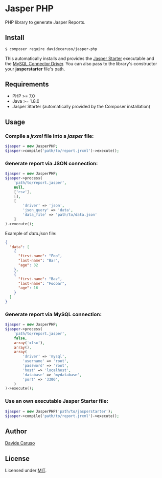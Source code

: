 # Jasper PHP

PHP library to generate Jasper Reports.

## Install

```bash
$ composer require davidecaruso/jasper-php
```
This automatically installs and provides the [Jasper Starter](http://jasperstarter.cenote.de/) executable and the [MySQL Connector Driver](https://dev.mysql.com/doc/connector-j/5.1/en/connector-j-installing.html). You can also pass to the library's constructor your **jasperstarter** file's path.

## Requirements
- PHP >= 7.0
- Java >= 1.8.0
- Jasper Starter (automatically provided by the Composer installation)

## Usage

### Compile a *jrxml* file into a *jasper* file:
```php
$jasper = new JasperPHP;
$jasper->compile('path/to/report.jrxml')->execute();
```

### Generate report via JSON connection:
```php
$jasper = new JasperPHP;
$jasper->process(
    'path/to/report.jasper',
    null,
    ['csv'],
    [],
    [
        'driver' => 'json',
        'json_query' => 'data',
        'data_file' => 'path/to/data.json'
    ]
)->execute();
```
Example of *data.json* file:
```json
{
  "data": [
    {
      "first-name": "Foo",
      "last-name": "Bar",
      "age": 32
    },
    {
      "first-name": "Baz",
      "last-name": "Foobar",
      "age": 16
    }
  ]
}
```

### Generate report via MySQL connection:
```php
$jasper = new JasperPHP;
$jasper->process(
    'path/to/report.jasper',
    false,
    array('xlsx'),
    array(),
    array(
        'driver' => 'mysql',
        'username' => 'root',
        'password' => 'root',
        'host' => 'localhost',
        'database' => 'mydatabase',
        'port' => '3306',
    )
)->execute();
```
### Use an own executable Jasper Starter file:
```php
$jasper = new JasperPHP('path/to/jasperstarter');
$jasper->compile('path/to/report.jrxml')->execute();
```

## Author
[Davide Caruso](https://it.linkedin.com/in/davidecaruso93)

## License
Licensed under [MIT](https://opensource.org/licenses/mit-license.php).